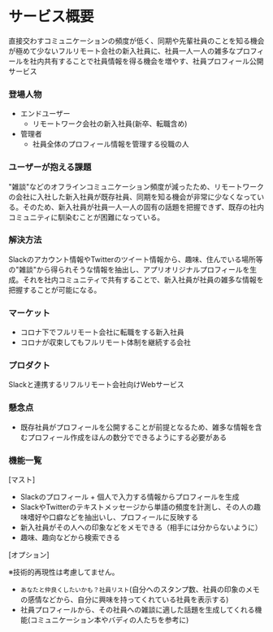 # **サービス概要**

直接交わすコミュニケーションの頻度が低く、同期や先輩社員のことを知る機会が極めて少ないフルリモート会社の新入社員に、社員一人一人の雑多なプロフィールを社内共有することで社員情報を得る機会を増やす、社員プロフィール公開サービス

### **登場人物**

- エンドユーザー
    - リモートワーク会社の新入社員(新卒、転職含め)
- 管理者
    - 社員全体のプロフィール情報を管理する役職の人

### **ユーザーが抱える課題**

"雑談"などのオフラインコミュニケーション頻度が減ったため、リモートワークの会社に入社した新入社員が既存社員、同期を知る機会が非常に少なくなっている。そのため、新入社員が社員一人一人の固有の話題を把握できず、既存の社内コミュニティに馴染むことが困難になっている。

### **解決方法**

Slackのアカウント情報やTwitterのツイート情報から、趣味、住んでいる場所等の"雑談"から得られそうな情報を抽出し、アプリオリジナルプロフィールを生成。それを社内コミュニティで共有することで、新入社員が社員の雑多な情報を把握することが可能になる。

### **マーケット**

- コロナ下でフルリモート会社に転職をする新入社員
- コロナが収束してもフルリモート体制を継続する会社

### プロダクト

Slackと連携するリフルリモート会社向けWebサービス

### 懸念点

- 既存社員がプロフィールを公開することが前提となるため、雑多な情報を含むプロフィール作成をほんの数分でできるようにする必要がある

### 機能一覧

[マスト]

- Slackのプロフィール + 個人で入力する情報からプロフィールを生成
- SlackやTwitterのテキストメッセージから単語の頻度を計測し、その人の趣味嗜好や口癖などを抽出いし、プロフィールに反映する
- 新入社員がその人への印象などをメモできる（相手には分からないように）
- 趣味、趣向などから検索できる

[オプション]  

※技術的再現性は考慮してません。

- `あなたと仲良くしたいかも？社員リスト`(自分へのスタンプ数、社員の印象のメモの感情などから、自分に興味を持ってくれている社員を表示する)
- 社員プロフィールから、その社員への雑談に適した話題を生成してくれる機能(コミュニケーション本やバディの人たちを参考に)